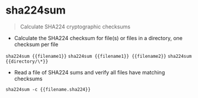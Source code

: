 # sha224sum

> Calculate SHA224 cryptographic checksums

- Calculate the SHA224 checksum for file(s) or files in a directory, one checksum per file

`sha224sum {{filename1}}`
`sha224sum {{filename1}} {{filename2}}`
`sha224sum {{directory/\*}}`

- Read a file of SHA224 sums and verify all files have matching checksums

`sha224sum -c {{filename.sha224}}`
